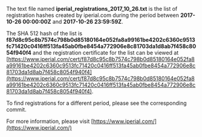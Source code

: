 The text file named **iperial_registrations_2017_10_26.txt** is the list of registration hashes created by iperial.com during the period between **2017-10-26 00:00:00Z** and **2017-10-26 23:59:59Z**.

The SHA 512 hash of the list is **f87d8c95c8b7574c798b0d85180164e052fa8a99161be4202c6360c9513fc71420c0416ff513fa45ab0fbe8454a772906e8c81703da1d8ab7f458c8054f940f4** and the registration certificate for the list can be viewed at [https://www.iperial.com/cert/f87d8c95c8b7574c798b0d85180164e052fa8a99161be4202c6360c9513fc71420c0416ff513fa45ab0fbe8454a772906e8c81703da1d8ab7f458c8054f940f4](https://www.iperial.com/cert/f87d8c95c8b7574c798b0d85180164e052fa8a99161be4202c6360c9513fc71420c0416ff513fa45ab0fbe8454a772906e8c81703da1d8ab7f458c8054f940f4).

To find registrations for a different period, please see the corresponding commit.

For more information, please visit [https://www.iperial.com/](https://www.iperial.com/)
